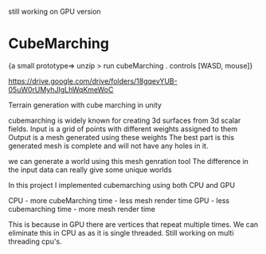 still working on GPU version

# CubeMarching

{a small prototype=> unzip > run cubeMarching . controls [WASD, mouse]}

https://drive.google.com/drive/folders/18gqevYUB-05uW0rUMyhJIgLhWqKmeWoC

Terrain generation with cube marching in unity

cubemarching is widely known for creating 3d surfaces from 3d scalar fields.
Input is a grid of points with different weights assigned to them 
Output is a mesh generated using these weights
The best part is this generated mesh is complete and will not have any holes in it.

we can generate a world using this mesh genration tool
The difference in the input data can really give some unique worlds

In this project I implemented cubemarching using both CPU and GPU

CPU - more cubeMarching time - less mesh render time
GPU - less cubemarching time - more mesh render time

This is because in GPU there are vertices that repeat multiple times.
We can eliminate this in CPU as as it is single threaded.
Still working on multi threading cpu's.
